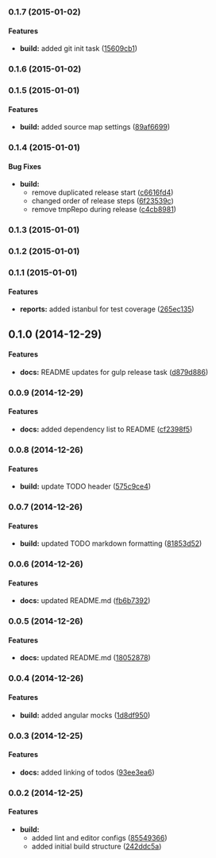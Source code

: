 ### 0.1.7 (2015-01-02)


#### Features

* **build:** added git init task ([15609cb1](https://github.com/cmackay/hybrid-boilerplate/commit/15609cb1cba90566b5f3e2bf4fa2dc85e085596a))


### 0.1.6 (2015-01-02)


### 0.1.5 (2015-01-01)


#### Features

* **build:** added source map settings ([89af6699](https://github.com/cmackay/hybrid-boilerplate/commit/89af6699cbf6eb7ce5985c109fe77849850b152e))


### 0.1.4 (2015-01-01)


#### Bug Fixes

* **build:**
  * remove duplicated release start ([c6616fd4](https://github.com/cmackay/hybrid-boilerplate/commit/c6616fd43793d556203b28833fe1a05fefe1fdee))
  * changed order of release steps ([6f23539c](https://github.com/cmackay/hybrid-boilerplate/commit/6f23539c344798d40daabca2a8a434f4003a3a85))
  * remove tmpRepo during release ([c4cb8981](https://github.com/cmackay/hybrid-boilerplate/commit/c4cb8981f6603fae839ec2447b80666496787b0d))


### 0.1.3 (2015-01-01)


### 0.1.2 (2015-01-01)


### 0.1.1 (2015-01-01)


#### Features

* **reports:** added istanbul for test coverage ([265ec135](https://github.com/cmackay/hybrid-boilerplate/commit/265ec135a5042c345dc236cebb0b74aed4ba6e53))


## 0.1.0 (2014-12-29)


#### Features

* **docs:** README updates for gulp release task ([d879d886](https://github.com/cmackay/hybrid-boilerplate/commit/d879d8861f78c8595395d2362b3e1da5ff629592))


### 0.0.9 (2014-12-29)


#### Features

* **docs:** added dependency list to README ([cf2398f5](https://github.com/cmackay/hybrid-boilerplate/commit/cf2398f5039a4727c9d0739e6068e035502cead8))


### 0.0.8 (2014-12-26)


#### Features

* **build:** update TODO header ([575c9ce4](https://github.com/cmackay/hybrid-boilerplate/commit/575c9ce4426126c026bddfd86873bbeca4642f1b))


### 0.0.7 (2014-12-26)


#### Features

* **build:** updated TODO markdown formatting ([81853d52](https://github.com/cmackay/hybrid-boilerplate/commit/81853d527fdfe72731a050b2e49db708bdd92709))


### 0.0.6 (2014-12-26)


#### Features

* **docs:** updated README.md ([fb6b7392](https://github.com/cmackay/hybrid-boilerplate/commit/fb6b739229fb1548c9ff5ea6f41c3af9847c049d))


### 0.0.5 (2014-12-26)


#### Features

* **docs:** updated README.md ([18052878](https://github.com/cmackay/hybrid-boilerplate/commit/18052878e7c8d89705a92a380fbf28013c19253e))


### 0.0.4 (2014-12-26)


#### Features

* **build:** added angular mocks ([1d8df950](https://github.com/cmackay/hybrid-boilerplate/commit/1d8df950dc5e07b1ac3e8b4b054bc769a1604dfc))


### 0.0.3 (2014-12-25)


#### Features

* **docs:** added linking of todos ([93ee3ea6](https://github.com/cmackay/hybrid-boilerplate/commit/93ee3ea63ebecf3cc6067402f4836abc370875f1))


### 0.0.2 (2014-12-25)


#### Features

* **build:**
  * added lint and editor configs ([85549366](https://github.com/cmackay/hybrid-boilerplate/commit/85549366af7da94a705a1e7244b97acf59294b2d))
  * added initial build structure ([242ddc5a](https://github.com/cmackay/hybrid-boilerplate/commit/242ddc5ac0b0e11a39dd0ed67ea49e3da09af6b8))



